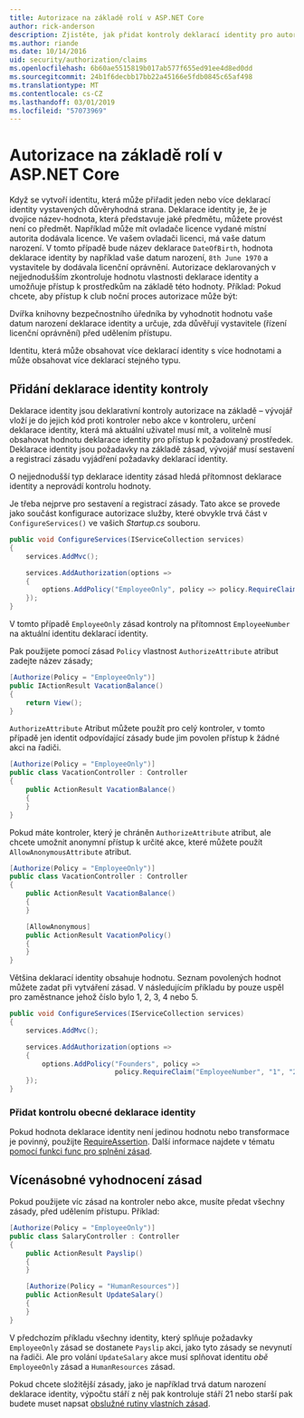 ```yaml
---
title: Autorizace na základě rolí v ASP.NET Core
author: rick-anderson
description: Zjistěte, jak přidat kontroly deklarací identity pro autorizaci v aplikaci ASP.NET Core.
ms.author: riande
ms.date: 10/14/2016
uid: security/authorization/claims
ms.openlocfilehash: 6b60ae5515819b017ab577f655ed91ee4d8ed0dd
ms.sourcegitcommit: 24b1f6decbb17bb22a45166e5fdb0845c65af498
ms.translationtype: MT
ms.contentlocale: cs-CZ
ms.lasthandoff: 03/01/2019
ms.locfileid: "57073969"
---
```

# <a name="claims-based-authorization-in-aspnet-core"></a>Autorizace na základě rolí v ASP.NET Core

<a name="security-authorization-claims-based"></a>

Když se vytvoří identitu, která může přiřadit jeden nebo více deklarací identity vystavených důvěryhodná strana. Deklarace identity je, že je dvojice název-hodnota, která představuje jaké předmětu, můžete provést není co předmět. Například může mít ovladače licence vydané místní autorita dodávala licence. Ve vašem ovladači licenci, má vaše datum narození. V tomto případě bude název deklarace `DateOfBirth`, hodnota deklarace identity by například vaše datum narození, `8th June 1970` a vystavitele by dodávala licenční oprávnění. Autorizace deklarovaných v nejjednodušším zkontroluje hodnotu vlastnosti deklarace identity a umožňuje přístup k prostředkům na základě této hodnoty. Příklad: Pokud chcete, aby přístup k club noční proces autorizace může být:

Dvířka knihovny bezpečnostního úředníka by vyhodnotit hodnotu vaše datum narození deklarace identity a určuje, zda důvěřují vystavitele (řízení licenční oprávnění) před udělením přístupu.

Identitu, která může obsahovat více deklarací identity s více hodnotami a může obsahovat více deklarací stejného typu.

## <a name="adding-claims-checks"></a>Přidání deklarace identity kontroly

Deklarace identity jsou deklarativní kontroly autorizace na základě – vývojář vloží je do jejich kód proti kontroler nebo akce v kontroleru, určení deklarace identity, která má aktuální uživatel musí mít, a volitelně musí obsahovat hodnotu deklarace identity pro přístup k požadovaný prostředek. Deklarace identity jsou požadavky na základě zásad, vývojář musí sestavení a registrací zásadu vyjádření požadavky deklarací identity.

O nejjednodušší typ deklarace identity zásad hledá přítomnost deklarace identity a neprovádí kontrolu hodnoty.

Je třeba nejprve pro sestavení a registrací zásady. Tato akce se provede jako součást konfigurace autorizace služby, které obvykle trvá část v `ConfigureServices()` ve vašich *Startup.cs* souboru.

```csharp
public void ConfigureServices(IServiceCollection services)
{
    services.AddMvc();

    services.AddAuthorization(options =>
    {
        options.AddPolicy("EmployeeOnly", policy => policy.RequireClaim("EmployeeNumber"));
    });
}
```

V tomto případě `EmployeeOnly` zásad kontroly na přítomnost `EmployeeNumber` na aktuální identitu deklarací identity.

Pak použijete pomocí zásad `Policy` vlastnost `AuthorizeAttribute` atribut zadejte název zásady;

```csharp
[Authorize(Policy = "EmployeeOnly")]
public IActionResult VacationBalance()
{
    return View();
}
```

`AuthorizeAttribute` Atribut můžete použít pro celý kontroler, v tomto případě jen identit odpovídající zásady bude jim povolen přístup k žádné akci na řadiči.

```csharp
[Authorize(Policy = "EmployeeOnly")]
public class VacationController : Controller
{
    public ActionResult VacationBalance()
    {
    }
}
```

Pokud máte kontroler, který je chráněn `AuthorizeAttribute` atribut, ale chcete umožnit anonymní přístup k určité akce, které můžete použít `AllowAnonymousAttribute` atribut.

```csharp
[Authorize(Policy = "EmployeeOnly")]
public class VacationController : Controller
{
    public ActionResult VacationBalance()
    {
    }

    [AllowAnonymous]
    public ActionResult VacationPolicy()
    {
    }
}
```

Většina deklarací identity obsahuje hodnotu. Seznam povolených hodnot můžete zadat při vytváření zásad. V následujícím příkladu by pouze uspěl pro zaměstnance jehož číslo bylo 1, 2, 3, 4 nebo 5.

```csharp
public void ConfigureServices(IServiceCollection services)
{
    services.AddMvc();

    services.AddAuthorization(options =>
    {
        options.AddPolicy("Founders", policy =>
                          policy.RequireClaim("EmployeeNumber", "1", "2", "3", "4", "5"));
    });
}
```

### <a name="add-a-generic-claim-check"></a>Přidat kontrolu obecné deklarace identity

Pokud hodnota deklarace identity není jedinou hodnotu nebo transformace je povinný, použijte [RequireAssertion](/dotnet/api/microsoft.aspnetcore.authorization.authorizationpolicybuilder.requireassertion). Další informace najdete v tématu [pomocí funkci func pro splnění zásad](xref:security/authorization/policies#using-a-func-to-fulfill-a-policy).

## <a name="multiple-policy-evaluation"></a>Vícenásobné vyhodnocení zásad

Pokud použijete víc zásad na kontroler nebo akce, musíte předat všechny zásady, před udělením přístupu. Příklad:

```csharp
[Authorize(Policy = "EmployeeOnly")]
public class SalaryController : Controller
{
    public ActionResult Payslip()
    {
    }

    [Authorize(Policy = "HumanResources")]
    public ActionResult UpdateSalary()
    {
    }
}
```

V předchozím příkladu všechny identity, který splňuje požadavky `EmployeeOnly` zásad se dostanete `Payslip` akci, jako tyto zásady se nevynutí na řadiči. Ale pro volání `UpdateSalary` akce musí splňovat identitu *obě* `EmployeeOnly` zásad a `HumanResources` zásad.

Pokud chcete složitější zásady, jako je například trvá datum narození deklarace identity, výpočtu stáří z něj pak kontroluje stáří 21 nebo starší pak budete muset napsat [obslužné rutiny vlastních zásad](xref:security/authorization/policies).

